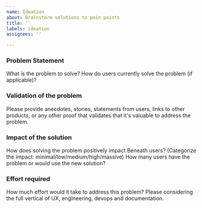 ```yaml
---
name: Ideation
about: Brainstorm solutions to pain points
title: ''
labels: ideation
assignees: ''

---
```


### Problem Statement
What is the problem to solve?
How do users currently solve the problem (if applicable)?

### Validation of the problem
Please provide anecdotes, stories, statements from users, links to other products, or any other proof that validates that it's valuable to address the problem.

### Impact of the solution
How does solving the problem positively impact Beneath users? (Categorize the impact: minimal/low/medium/high/massive)
How many users have the problem or would use the new solution?

### Effort required
How much effort would it take to address this problem?
Please considering the full vertical of UX, engineering, devops and documentation.
